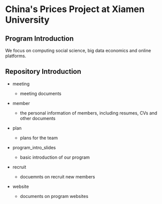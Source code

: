 # China's Prices Project at Xiamen University

## Program Introduction

We focus on computing social science, big data economics and online platforms.


## Repository Introduction

- meeting
  - meeting documents

- member
  - the personal information of members, including resumes, CVs and other documents   

- plan
  - plans for the team

- program_intro_slides
  - basic introduction of our program

- recruit
  - docuemnts on recruit new members

- website
  - documents on program websites